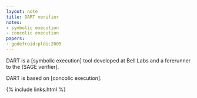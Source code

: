 ```yaml
---
layout: note
title: DART verifier
notes:
- symbolic execution
- concolic execution
papers:
- godefroid:pldi:2005
---
```


DART is a [symbolic execution] tool developed at Bell Labs and 
a forerunner to the [SAGE verifier].

DART is based on [concolic execution].

{% include links.html %}
